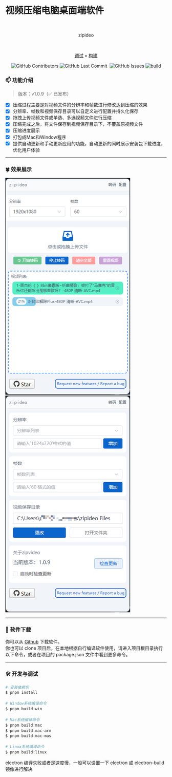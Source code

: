 # 视频压缩电脑桌面端软件
<p align="center">
  <br>
  <p align="center" size=8>zipideo</p>
  <br>
</p>
  <p align="center">
    <a href="#">调试</a> •
    <a href="#">构建</a>
  </p>
  <p align="center">
    <img alt="GitHub Contributors" src="https://img.shields.io/github/contributors/aaaaa-pi/zipideo" />
    <img alt="GitHub Last Commit" src="https://img.shields.io/github/last-commit/aaaaa-pi/zipideo" />
    <img alt="" src="https://img.shields.io/github/repo-size/aaaaa-pi/zipideo" />
    <img alt="GitHub Issues" src="https://img.shields.io/github/issues/aaaaa-pi/zipideo" />
    <img alt="build" src="https://github.com/aaaaa-pi/zipideo/actions/workflows/build.yml/badge.svg" />
  </p>

### 📫 功能介绍

> 版本：v1.0.9（✅ 已发布）

- [x] 压缩过程主要是对视频文件的分辨率和帧数进行修改达到压缩的效果
- [x] 分辨率、帧数和视频保存目录可以自定义进行配置并持久化保存
- [x] 拖拽上传视频文件或单选、多选视频文件进行压缩
- [x] 压缩完成之后，将文件保存到视频保存目录下，不覆盖原视频文件
- [x] 压缩进度展示
- [x] 打包成Mac和Window程序
- [x] 提供自动更新和手动更新应用的功能，自动更新的同时展示安装包下载进度，优化用户体验

---

### 🍀 效果展示
<img src="./resources/doc/1.png" />
<img src="./resources/doc/2.png" />

---

### 🏅 软件下载
你可以从 [Github](https://github.com/aaaaa-pi/zipideo/releases)  下载软件。
<br>
你也可以 clone 项目后，在本地根据自行编译软件使用，请进入项目根目录执行以下命令，或者在项目的 package.json 文件中看到更多命令。

---

### 🛠 开发与调试
```bash
# 安装依赖包
$ pnpm install

# Window系统编译命令
$ pnpm build:win

# Mac系统编译命令
$ pnpm build:mac
$ pnpm build:mac-arm
$ pnpm build:mac-mas

# Linux系统编译命令
$ pnpm build:linux
```
electron 编译失败或者是速度慢，一般可以设置一下 electron 或 electron-build 镜像进行解决
